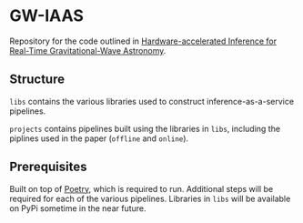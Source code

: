 # GW-IAAS

Repository for the code outlined in [Hardware-accelerated Inference for Real-Time Gravitational-Wave Astronomy](https://arxiv.org/abs/2108.12430).

## Structure
`libs` contains the various libraries used to construct inference-as-a-service pipelines.

`projects` contains pipelines built using the libraries in `libs`, including the piplines used in the paper (`offline` and `online`).

## Prerequisites
Built on top of [Poetry](https://python-poetry.org), which is required to run. Additional steps will be required for each of the various pipelines. Libraries in `libs` will be available on PyPi sometime in the near future.
